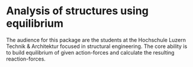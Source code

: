 # Analysis of structures using equilibrium

The audience for this package are the students at the Hochschule Luzern Technik & Architektur focused in structural engineering. 
The core ability is to build equilibrium of given action-forces and calculate the resulting reaction-forces.
